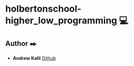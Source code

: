 # holbertonschool-higher_low_programming :computer:

## Author :black_nib:
* **Andrew Kalil** [Github](https://github.com/AndrewKalil)
